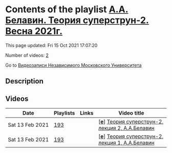 # Contents of the playlist [А.А. Белавин. Теория суперструн-2. Весна 2021г.](https://www.youtube.com/playlist?list=PLp9ABVh6_x4HoCPf_0JFSNU2M54ZQCskL)

This page updated: Fri 15 Oct 2021 17:07:20

Number of videos: [2](#videos)

Go to [Видеозаписи Независимого Московского Университета](../README.md)

## Description



## Videos

|Date|Playlists|Links|Video title|
|---|---|---|---|
| Sat&nbsp;13&nbsp;Feb&nbsp;2021 | [193](../playlists/193 "А.А. Белавин. Теория суперструн-2. Весна 2021г.") |  | [[**e**](https://studio.youtube.com/video/BNd7iaHQoi0/edit "Edit")] [Теория суперструн-2, лекция 2, А.А.Белавин](https://www.youtube.com/watch?v=BNd7iaHQoi0&list=PLp9ABVh6_x4HoCPf_0JFSNU2M54ZQCskL) |
| Sat&nbsp;13&nbsp;Feb&nbsp;2021 | [193](../playlists/193 "А.А. Белавин. Теория суперструн-2. Весна 2021г.") |  | [[**e**](https://studio.youtube.com/video/IF56kopjKfI/edit "Edit")] [Теория суперструн-2, лекция 1, А.А.Белавин](https://www.youtube.com/watch?v=IF56kopjKfI&list=PLp9ABVh6_x4HoCPf_0JFSNU2M54ZQCskL) |

